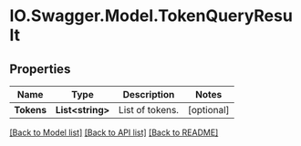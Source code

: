 # IO.Swagger.Model.TokenQueryResult
## Properties

Name | Type | Description | Notes
------------ | ------------- | ------------- | -------------
**Tokens** | **List&lt;string&gt;** | List of tokens. | [optional] 

[[Back to Model list]](../README.md#documentation-for-models) [[Back to API list]](../README.md#documentation-for-api-endpoints) [[Back to README]](../README.md)

